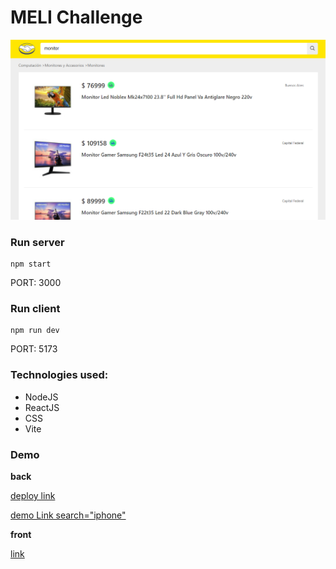 # MELI Challenge

![screen-shot](https://raw.githubusercontent.com/solisjoaquin/solisjoaquin/master/meli-challengue.png)

### Run server

```
npm start
```

PORT: 3000

### Run client

```
npm run dev
```

PORT: 5173

### Technologies used:

- NodeJS
- ReactJS
- CSS
- Vite

### Demo

**back**

[deploy link](https://meli-node.onrender.com)

[demo Link search="iphone" ](https://meli-node.onrender.com/items?search="iphone")

**front**

[link](meli-front.netlify.app)
